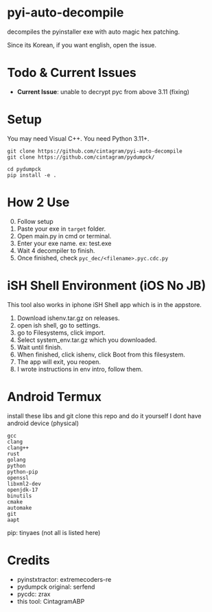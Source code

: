 # pyi-auto-decompile
decompiles the pyinstaller exe with auto magic hex patching.

Since its Korean, if you want english, open the issue.

# Todo & Current Issues
- **Current Issue**: unable to decrypt pyc from above 3.11 (fixing)

# Setup
You may need Visual C++.
You need Python 3.11+.

```
git clone https://github.com/cintagram/pyi-auto-decompile
git clone https://github.com/cintagram/pydumpck/

cd pydumpck
pip install -e .
```

# How 2 Use
0. Follow setup
1. Paste your exe in `target` folder.
2. Open main.py in cmd or terminal.
3. Enter your exe name. ex: test.exe
4. Wait 4 decompiler to finish.
5. Once finished, check `pyc_dec/<filename>.pyc.cdc.py`

# iSH Shell Environment (iOS No JB)
This tool also works in iphone iSH Shell app which is in the appstore.

1. Download ishenv.tar.gz on releases.
2. open ish shell, go to settings.
3. go to Filesystems, click import.
4. Select system_env.tar.gz which you downloaded.
5. Wait until finish.
6. When finished, click ishenv, click Boot from this filesystem.
7. The app will exit, you reopen.
8. I wrote instructions in env intro, follow them.

# Android Termux
install these libs and git clone this repo and do it yourself
I dont have android device (physical)
```
gcc
clang
clang++
rust
golang
python
python-pip
openssl
libxml2-dev
openjdk-17
binutils
cmake
automake
git
aapt
```
pip: tinyaes
(not all is listed here)


# Credits
- pyinstxtractor: extremecoders-re
- pydumpck original: serfend
- pycdc: zrax
- this tool: CintagramABP
